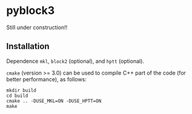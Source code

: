 # pyblock3

Still under construction!!

## Installation

Dependence `mkl`, `block2` (optional), and `hptt` (optional).

`cmake` (version >= 3.0) can be used to compile C++ part of the code (for better performance), as follows:

    mkdir build
    cd build
    cmake .. -DUSE_MKL=ON -DUSE_HPTT=ON
    make

